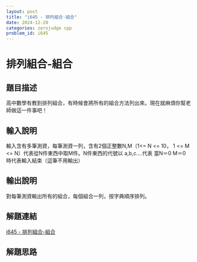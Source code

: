 ```yaml
---
layout: post
title: "i645 - 排列組合-組合"
date: 2024-12-20
categories: zerojudge cpp
problem_id: i645
---
```


# 排列組合-組合

## 題目描述

高中數學有教到排列組合，有時候會將所有的組合方法列出來。現在就麻煩你幫老師做這一件事吧！

## 輸入說明

輸入含有多筆測資，每筆測資一列，含有2個正整數N,M（1<= N <= 10， 1 <= M <= N）代表從N件東西中取M件。N件東西的代號以 a,b,c....代表
當N＝0 M＝0 時代表輸入結束（這筆不用輸出）

## 輸出說明

對每筆測資輸出所有的組合，每個組合一列，按字典順序排列。

## 解題連結

[i645 - 排列組合-組合](https://zerojudge.tw/ShowProblem?problemid=i645)

## 解題思路

